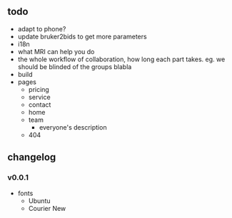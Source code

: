 ## todo
- adapt to phone?
- update bruker2bids to get more parameters
- i18n
- what MRI can help you do
- the whole workflow of collaboration, how long each part takes. eg. we should be blinded of the groups blabla
- build
- pages
    - pricing
    - service
    - contact
    - home
    - team
        - everyone's description
    - 404
## changelog
### v0.0.1
- fonts
    - Ubuntu
    - Courier New